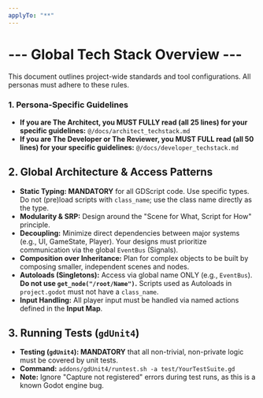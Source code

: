 ```yaml
---
applyTo: "**"
---
```


# --- Global Tech Stack Overview ---

This document outlines project-wide standards and tool configurations. All personas must adhere to these rules.

### 1. Persona-Specific Guidelines

- **If you are The Architect, you MUST FULLY read (all 25 lines) for your specific guidelines:** `@/docs/architect_techstack.md`
- **If you are The Developer or The Reviewer, you MUST FULL read (all 50 lines) for your specific guidelines:** `@/docs/developer_techstack.md`

## 2. Global Architecture & Access Patterns

- **Static Typing: MANDATORY** for all GDScript code. Use specific types. Do not (pre)load scripts with `class_name`; use the class name directly as the type.
- **Modularity & SRP:** Design around the "Scene for What, Script for How" principle.
- **Decoupling:** Minimize direct dependencies between major systems (e.g., UI, GameState, Player). Your designs must prioritize communication via the global `EventBus` (Signals).
- **Composition over Inheritance:** Plan for complex objects to be built by composing smaller, independent scenes and nodes.
- **Autoloads (Singletons):** Access via global name ONLY (e.g., `EventBus`). **Do not use `get_node("/root/Name")`.** Scripts used as Autoloads in `project.godot` must not have a `class_name`.
- **Input Handling:** All player input must be handled via named actions defined in the **Input Map**.

## 3. Running Tests (`gdUnit4`)

- **Testing (`gdUnit4`): MANDATORY** that all non-trivial, non-private logic must be covered by unit tests.
- **Command:** `addons/gdUnit4/runtest.sh -a test/YourTestSuite.gd`
- **Note:** Ignore "Capture not registered" errors during test runs, as this is a known Godot engine bug.
